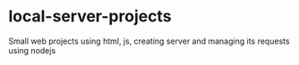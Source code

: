 # local-server-projects
Small web projects using html, js, creating server and managing its requests using nodejs 
